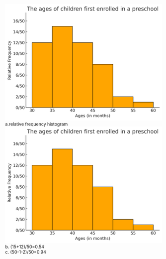 ![relative frequency histogram](image/CH01.04_Q26.png)   
a.relative frequency histogram  
![relative frequency histogram](image/CH01.04_Q26a.png)
b. (15+12)/50=0.54  
c. (50-1-2)/50=0.94
